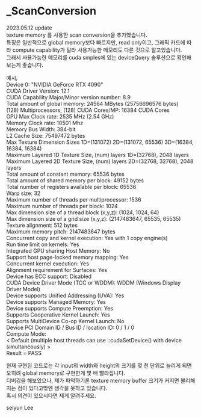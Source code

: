 # _ScanConversion   

2023.05.12 update   
texture memory 를 사용한 scan conversion을 추가했습니다.   
특징은 일반적으로  global memory보다 빠르지만, read only이고, 그래픽 카드에 따라 compute capability가 달라 사용가능한 메모리도 다른 것으로 알고있습니다.   
그래서 사용가능한 메모리를 cuda smples에 있는 deviceQuery 솔루션으로 확인해 보는게 좋습니다.   

예시,   
Device 0: "NVIDIA GeForce RTX 4090"   
  CUDA Driver Version:                           12.1   
  CUDA Capability Major/Minor version number:    8.9   
  Total amount of global memory:                 24564 MBytes (25756696576 bytes)   
  (128) Multiprocessors, (128) CUDA Cores/MP:     16384 CUDA Cores   
  GPU Max Clock rate:                            2535 MHz (2.54 GHz)   
  Memory Clock rate:                             10501 Mhz   
  Memory Bus Width:                              384-bit   
  L2 Cache Size:                                 75497472 bytes   
  Max Texture Dimension Sizes                    1D=(131072) 2D=(131072, 65536) 3D=(16384, 16384, 16384)   
  Maximum Layered 1D Texture Size, (num) layers  1D=(32768), 2048 layers   
  Maximum Layered 2D Texture Size, (num) layers  2D=(32768, 32768), 2048 layers   
  Total amount of constant memory:               65536 bytes   
  Total amount of shared memory per block:       49152 bytes   
  Total number of registers available per block: 65536   
  Warp size:                                     32   
  Maximum number of threads per multiprocessor:  1536   
  Maximum number of threads per block:           1024   
  Max dimension size of a thread block (x,y,z): (1024, 1024, 64)   
  Max dimension size of a grid size (x,y,z):    (2147483647, 65535, 65535)   
  Texture alignment:                             512 bytes   
  Maximum memory pitch:                          2147483647 bytes   
  Concurrent copy and kernel execution:          Yes with 1 copy engine(s)   
  Run time limit on kernels:                     Yes   
  Integrated GPU sharing Host Memory:            No   
  Support host page-locked memory mapping:       Yes   
  Concurrent kernel execution:                   Yes   
  Alignment requirement for Surfaces:            Yes   
  Device has ECC support:                        Disabled   
  CUDA Device Driver Mode (TCC or WDDM):         WDDM (Windows Display Driver Model)   
  Device supports Unified Addressing (UVA):      Yes   
  Device supports Managed Memory:                Yes   
  Device supports Compute Preemption:            Yes   
  Supports Cooperative Kernel Launch:            Yes   
  Supports MultiDevice Co-op Kernel Launch:      No   
  Device PCI Domain ID / Bus ID / location ID:   0 / 1 / 0   
  Compute Mode:   
     < Default (multiple host threads can use ::cudaSetDevice() with device simultaneously) >   
Result = PASS   
   
   
현재 구현된 코드로는 각 input의 width와 height의 크기를 몇 천 단위로 늘리게 되면 오히려 global memory로 구현한게 몇 배 빨라집니다.   
디버깅을 해보았으나, 제가 파악하기론 texture memory buffer 크기가 커지면 불리해지는 점이 있다고밖엔 생각을 못하고 있습니다.   
혹시 의견이 있으시다면 제게 알려주세요.   

seiyun Lee   






